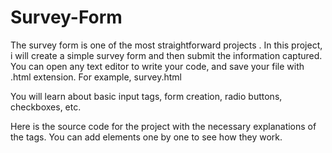 # Survey-Form
The 
survey
 form is one
 of the most
 straightforward
projects . 
In this project, i will create 
a simple survey form and
 then submit the information captured. You can open any text editor to write your code, and save your file with .html extension. For example, survey.html

You will learn about basic input tags, form creation, radio buttons, checkboxes, etc.

Here is the source code for the project with the necessary explanations of the tags. You can add elements one by one to see how they work. 
